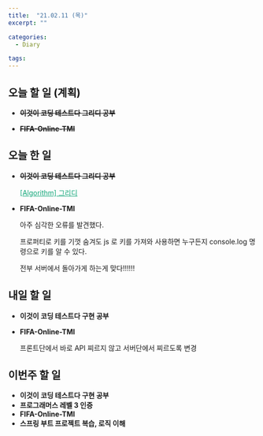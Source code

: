 ```yaml
---
title:  "21.02.11 (목)"
excerpt: ""

categories:
  - Diary

tags:
---
```


## 오늘 할 일 (계획)

- ~~**이것이 코딩 테스트다 그리디 공부**~~

- ~~**FIFA-Online-TMI**~~


## 오늘 한 일

- ~~**이것이 코딩 테스트다 그리디 공부**~~

  <a href="https://velog.io/@nam-ki-bok/Algorithm-%EA%B7%B8%EB%A6%AC%EB%94%94" style="color:#0FA678">[Algorithm] 그리디</a>

- **FIFA-Online-TMI**

  아주 심각한 오류를 발견했다.

  프로퍼티로 키를 기껏 숨겨도 js 로 키를 가져와 사용하면 누구든지 console.log 명령으로 키를 알 수 있다.

  전부 서버에서 돌아가게 하는게 맞다!!!!!!


##  내일 할 일

- **이것이 코딩 테스트다 구현 공부**

- **FIFA-Online-TMI**

  프론트단에서 바로 API 찌르지 않고 서버단에서 찌르도록 변경


## 이번주 할 일

- **이것이 코딩 테스트다 구현 공부**
- **프로그래머스 레벨 3 인증**
- **FIFA-Online-TMI**
- **스프링 부트 프로젝트 복습, 로직 이해**

<br>